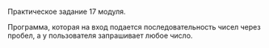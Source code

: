 Практическое задание 17 модуля.

Программа, которая на вход подается последовательность чисел через пробел, а у пользователя запрашивает любое число.